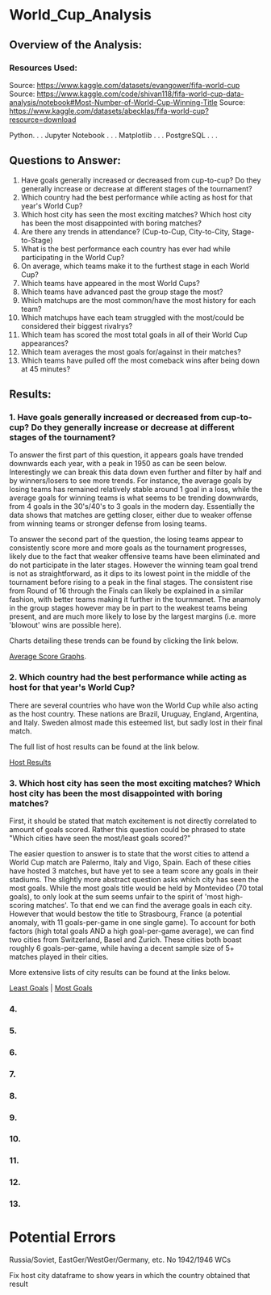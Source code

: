 # World_Cup_Analysis


## Overview of the Analysis:

### Resources Used:
Source: https://www.kaggle.com/datasets/evangower/fifa-world-cup
Source: https://www.kaggle.com/code/shivan118/fifa-world-cup-data-analysis/notebook#Most-Number-of-World-Cup-Winning-Title
Source: https://www.kaggle.com/datasets/abecklas/fifa-world-cup?resource=download

Python. . .
Jupyter Notebook . . .
Matplotlib . . .
PostgreSQL . . .

## Questions to Answer:
1. Have goals generally increased or decreased from cup-to-cup? Do they generally increase or decrease at different stages of the tournament?
2. Which country had the best performance while acting as host for that year's World Cup?
3. Which host city has seen the most exciting matches? Which host city has been the most disappointed with boring matches?
4. Are there any trends in attendance? (Cup-to-Cup, City-to-City, Stage-to-Stage)
5. What is the best performance each country has ever had while participating in the World Cup?
6. On average, which teams make it to the furthest stage in each World Cup?
7. Which teams have appeared in the most World Cups?
8. Which teams have advanced past the group stage the most?
9. Which matchups are the most common/have the most history for each team?
10. Which matchups have each team struggled with the most/could be considered their biggest rivalrys?
11. Which team has scored the most total goals in all of their World Cup appearances?
12. Which team averages the most goals for/against in their matches?
13. Which teams have pulled off the most comeback wins after being down at 45 minutes?

## Results:

### 1. Have goals generally increased or decreased from cup-to-cup? Do they generally increase or decrease at different stages of the tournament?

To answer the first part of this question, it appears goals have trended downwards each year, with a peak in 1950 as can be seen below. Interestingly we can break this data down even further and filter by half and by winners/losers to see more trends. For instance, the average goals by losing teams has remained relatively stable around 1 goal in a loss, while the average goals for winning teams is what seems to be trending downwards, from 4 goals in the 30's/40's to 3 goals in the modern day. Essentially the data shows that matches are getting closer, either due to weaker offense from winning teams or stronger defense from losing teams.

To answer the second part of the question, the losing teams appear to consistently score more and more goals as the tournament progresses, likely due to the fact that weaker offensive teams have been eliminated and do not participate in the later stages. However the winning team goal trend is not as straightforward, as it dips to its lowest point in the middle of the tournament before rising to a peak in the final stages. The consistent rise from Round of 16 through the Finals can likely be explained in a similar fashion, with better teams making it further in the tournmanet. The anamoly in the group stages however may be in part to the weakest teams being present, and are much more likely to lose by the largest margins (i.e. more 'blowout' wins are possible here).

Charts detailing these trends can be found by clicking the link below.

[Average Score Graphs](Analysis/Year-to-Year/). 


### 2. Which country had the best performance while acting as host for that year's World Cup?
There are several countries who have won the World Cup while also acting as the host country. These nations are Brazil, Uruguay, England, Argentina, and Italy. Sweden almost made this esteemed list, but sadly lost in their final match. 

The full list of host results can be found at the link below.

[Host Results](Analysis/Country_Comparisons/Host_Data/Best_Results_as_Host.csv)

### 3. Which host city has seen the most exciting matches? Which host city has been the most disappointed with boring matches?
First, it should be stated that match excitement is not directly correlated to amount of goals scored. Rather this question could be phrased to state "Which cities have seen the most/least goals scored?"

The easier question to answer is to state that the worst cities to attend a World Cup match are Palermo, Italy and Vigo, Spain. Each of these cities have hosted 3 matches, but have yet to see a team score any goals in their stadiums. The slightly more abstract question asks which city has seen the most goals. While the most goals title would be held by Montevideo (70 total goals), to only look at the sum seems unfair to the spirit of 'most high-scoring matches'. To that end we can find the average goals in each city. However that would bestow the title to Strasbourg, France (a potential anomaly, with 11 goals-per-game in one single game). To account for both factors (high total goals AND a high goal-per-game average), we can find two cities from Switzerland, Basel and Zurich. These cities both boast roughly 6 goals-per-game, while having a decent sample size of 5+ matches played in their cities.

More extensive lists of city results can be found at the links below.


[Least Goals](Analysis/Country_Comparisons/Host_Data/Least_Exciting_Host_Cities_(Average_Goals).csv) |
[Most Goals](Analysis/Country_Comparisons/Host_Data/Most_Exciting_Host_Cities_(Average_Goals).csv)


### 4. 


### 5.


### 6.


### 7.


### 8.


### 9.


### 10.


### 11.


### 12.


### 13.

# Potential Errors
Russia/Soviet, EastGer/WestGer/Germany, etc.
No 1942/1946 WCs

Fix host city dataframe to show years in which the country obtained that result